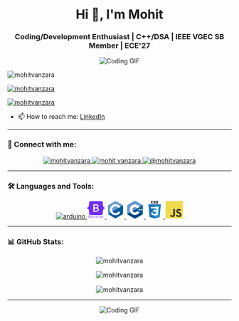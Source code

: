 <h1 align="center">Hi 👋, I'm Mohit</h1>
<h3 align="center">Coding/Development Enthusiast | C++/DSA | IEEE VGEC SB Member | ECE'27</h3>

<!-- Adding a cool GIF below the intro -->
<p align="center">
  <img src="https://media3.giphy.com/media/bGgsc5mWoryfgKBx1u/giphy.gif" width="400" alt="Coding GIF">
</p>

<p align="left"> 
  <img src="https://komarev.com/ghpvc/?username=mohitvanzara&label=Profile%20views&color=0e75b6&style=flat" alt="mohitvanzara" /> 
</p>

<p align="left"> 
  <a href="https://github.com/ryo-ma/github-profile-trophy">
    <img src="https://github-profile-trophy.vercel.app/?username=mohitvanzara" alt="mohitvanzara" />
  </a> 
</p>

<p align="left"> 
  <a href="https://twitter.com/mohitvanzara" target="blank">
    <img src="https://img.shields.io/twitter/follow/mohitvanzara?logo=twitter&style=for-the-badge" alt="mohitvanzara" />
  </a> 
</p>

- 📫 How to reach me: [LinkedIn](https://www.linkedin.com/in/mohit-vanzara-a998042b9/)

---

### 🚀 Connect with me:
<p align="center">
  <a href="https://twitter.com/mohitvanzara" target="blank">
    <img align="center" src="https://raw.githubusercontent.com/rahuldkjain/github-profile-readme-generator/master/src/images/icons/Social/twitter.svg" alt="mohitvanzara" height="30" width="40" />
  </a>
  <a href="https://www.linkedin.com/in/mohit-vanzara-a998042b9/" target="blank">
    <img align="center" src="https://raw.githubusercontent.com/rahuldkjain/github-profile-readme-generator/master/src/images/icons/Social/linked-in-alt.svg" alt="mohit vanzara" height="30" width="40" />
  </a>
  <a href="https://medium.com/@mohitvanzara" target="blank">
    <img align="center" src="https://raw.githubusercontent.com/rahuldkjain/github-profile-readme-generator/master/src/images/icons/Social/medium.svg" alt="@mohitvanzara" height="30" width="40" />
  </a>
</p>

---

### 🛠️ Languages and Tools:
<p align="center">
  <a href="https://www.arduino.cc/" target="_blank" rel="noreferrer">
    <img src="https://cdn.worldvectorlogo.com/logos/arduino-1.svg" alt="arduino" width="40" height="40"/> 
  </a> 
  <a href="https://getbootstrap.com" target="_blank" rel="noreferrer">
    <img src="https://raw.githubusercontent.com/devicons/devicon/master/icons/bootstrap/bootstrap-plain-wordmark.svg" alt="bootstrap" width="40" height="40"/>
  </a>
  <a href="https://www.cprogramming.com/" target="_blank" rel="noreferrer">
    <img src="https://raw.githubusercontent.com/devicons/devicon/master/icons/c/c-original.svg" alt="c" width="40" height="40"/>
  </a> 
  <a href="https://www.w3schools.com/cpp/" target="_blank" rel="noreferrer">
    <img src="https://raw.githubusercontent.com/devicons/devicon/master/icons/cplusplus/cplusplus-original.svg" alt="cplusplus" width="40" height="40"/>
  </a> 
  <a href="https://www.w3schools.com/css/" target="_blank" rel="noreferrer">
    <img src="https://raw.githubusercontent.com/devicons/devicon/master/icons/css3/css3-original-wordmark.svg" alt="css3" width="40" height="40"/>
  </a> 
  <a href="https://developer.mozilla.org/en-US/docs/Web/JavaScript" target="_blank" rel="noreferrer">
    <img src="https://raw.githubusercontent.com/devicons/devicon/master/icons/javascript/javascript-original.svg" alt="javascript" width="40" height="40"/>
  </a> 
</p>

---

### 📊 GitHub Stats:
<p align="center">
  <img align="center" src="https://github-readme-stats.vercel.app/api/top-langs?username=mohitvanzara&show_icons=true&locale=en&layout=compact" alt="mohitvanzara" />
</p>

<p align="center">
  <img align="center" src="https://github-readme-stats.vercel.app/api?username=mohitvanzara&show_icons=true&locale=en" alt="mohitvanzara" />
</p>

<p align="center">
  <img align="center" src="https://github-readme-streak-stats.herokuapp.com/?user=mohitvanzara&" alt="mohitvanzara" />
</p>

---

<!-- Adding second GIF at the bottom for a cool effect -->
<p align="center">
  <img src="https://media2.giphy.com/media/VTtANKl0beDFQRLDTh/giphy.gif" width="400" alt="Coding GIF">
</p>
